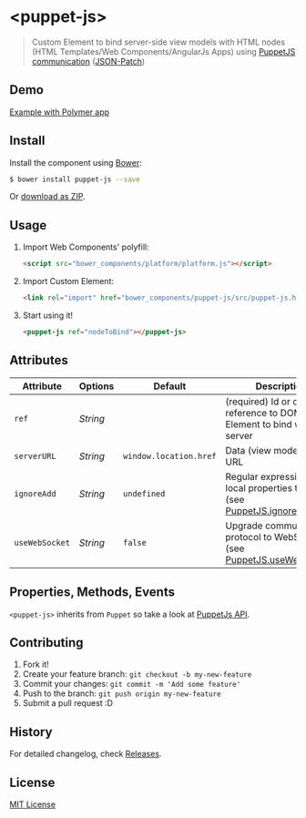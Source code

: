 # &lt;puppet-js&gt;

> Custom Element to bind server-side view models with HTML nodes (HTML Templates/Web Components/AngularJs Apps) using [PuppetJS](https://github.com/PuppetJs/PuppetJs) [communication](https://github.com/PuppetJs/PuppetJs/wiki/Server-communication) ([JSON-Patch](http://tools.ietf.org/html/rfc6902))

## Demo

[Example with Polymer app](http://PuppetJs.github.io/puppet-js/examples/polymer/)

## Install

Install the component using [Bower](http://bower.io/):

```sh
$ bower install puppet-js --save
```

Or [download as ZIP](https://github.com/PuppetJs/puppet-js/archive/master.zip).

## Usage

1. Import Web Components' polyfill:

    ```html
    <script src="bower_components/platform/platform.js"></script>
    ```

2. Import Custom Element:

    ```html
    <link rel="import" href="bower_components/puppet-js/src/puppet-js.html">
    ```

3. Start using it!

    ```html
    <puppet-js ref="nodeToBind"></puppet-js>
    ```

## Attributes

Attribute      | Options     | Default                | Description
---            | ---         | ---                    | ---
`ref`          | *String*    |                        | (required) Id or object reference to DOM Element to bind with server
`serverURL`    | *String*    | `window.location.href` | Data (view model) server URL
`ignoreAdd`    | *String*    | `undefined`            | Regular expression with local properties to ignore (see [PuppetJS.ignoreAdd](https://github.com/PuppetJs/PuppetJs#ignoring-local-changes-ignoreadd))
`useWebSocket` | *String*    | `false`                | Upgrade communication protocol to WebSocket (see [PuppetJS.useWebSocket](https://github.com/PuppetJs/PuppetJs#upgrading-to-websocket-usewebsocket))

## Properties, Methods, Events

`<puppet-js>` inherits from `Puppet` so take a look at [PuppetJs API](https://github.com/PuppetJs/PuppetJs).

## Contributing

1. Fork it!
2. Create your feature branch: `git checkout -b my-new-feature`
3. Commit your changes: `git commit -m 'Add some feature'`
4. Push to the branch: `git push origin my-new-feature`
5. Submit a pull request :D

## History

For detailed changelog, check [Releases](https://github.com/PuppetJs/puppet-js/releases).

## License

[MIT License](http://opensource.org/licenses/MIT)
